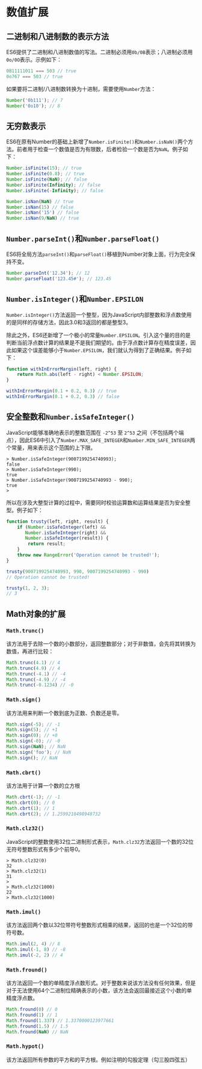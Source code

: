 # 数值扩展

## 二进制和八进制数的表示方法

ES6提供了二进制和八进制数值的写法。二进制必须用`0b/0B`表示；八进制必须用`0o/0O`表示。示例如下：

```javascript
0B11111011 === 503 // true
0o767 === 503 // true
```

如果要将二进制/八进制数转换为十进制，需要使用`Number`方法：

```javascript
Number('0b111'); // 7
Number('0o10'); // 8
```

## 无穷数表示

ES6在原有Number的基础上新增了`Number.isFinite()`和`Number.isNaN()`两个方法。前者用于检查一个数值是否为有限数，后者检验一个数是否为`NaN`。例子如下：

```javascript
Number.isFinite(15); // true
Number.isFinite(0.8); // true
Number.isFinite(NaN); // false
Number.isFinite(Infinity); // false
Number.isFinite(-Infinity); // false

Number.isNan(NaN) // true
Number.isNan(15) // false
Number.isNan('15') // false
Number.isNan(9/NaN) // true
```

## `Number.parseInt()`和`Number.parseFloat()`

ES6将全局方法`parseInt()`和`parseFloat()`移植到Number对象上面，行为完全保持不变。

```javascript
Number.parseInt('12.34'); // 12
Number.parseFloat('123.45#'); // 123.45
```

## `Number.isInteger()`和`Number.EPSILON`

`Number.isInteger()`方法返回一个整型，因为JavaScript内部整数和浮点数使用的是同样的存储方法，因此3.0和3返回的都是整型3。

除此之外，ES6还新增了一个极小的常量`Number.EPSILON`。引入这个量的目的是判断当前浮点数计算的结果是不是我们期望的。由于浮点数计算存在精度误差，因此如果这个误差能够小于`Number.EPSILON`，我们就认为得到了正确结果。例子如下：

```javascript
function withInErrorMargin(left, right) {
    return Math.abs(left - right) < Number.EPSILON;
}

withInErrorMargin(0.1 + 0.2, 0.3) // true
withInErrorMargin(0.1 + 0.2, 0.3) // false
```

## 安全整数和`Number.isSafeInteger()`

JavaScript能够准确地表示的整数范围在 `-2^53` 至 `2^53` 之间（不包括两个端点），因此ES6中引入了`Number.MAX_SAFE_INTEGER`和`Number.MIN_SAFE_INTEGER`两个常量，用来表示这个范围的上下限。

```shell
> Number.isSafeInteger(9007199254740993);
false
> Number.isSafeInteger(990);
true
> Number.isSafeInteger(9007199254740993 - 990);
true
>
```

所以在涉及大整型计算的过程中，需要同时校验运算数和运算结果是否为安全整型。例子如下：

```javascript
function trusty(left, right, result) {
    if (Number.isSafeInteger(left) &&
       Number.isSafeInteger(right) &&
       Number.isSafeInteger(result)) {
        return result;
    }
    throw new RangeError('Operation cannot be trusted!');
}

trusty(9007199254740993, 990, 9007199254740993 - 990)
// Operation cannot be trusted!

trusty(1, 2, 3);
// 3
```

## Math对象的扩展

### `Math.trunc()`

该方法用于去除一个数的小数部分，返回整数部分；对于非数值，会先将其转换为数值，再进行比较：

```javascript
Math.trunc(4.1) // 4
Math.trunc(4.9) // 4
Math.trunc(-4.1) // -4
Math.trunc(-4.9) // -4
Math.trunc(-0.1234) // -0
```

### `Math.sign()`

该方法用来判断一个数到底为正数、负数还是零。

```javascript
Math.sign(-5); // -1
Math.sign(5); // +1
Math.sign(0); // +0
Math.sign(-0); // -0
Math.sign(NaN); // NaN
Math.sign('foo'); // NaN
Math.sign(); // NaN
```

### `Math.cbrt()`

该方法用于计算一个数的立方根

```javascript
Math.cbrt(-1); // -1
Math.cbrt(0); // 0
Math.cbrt(1); // 1
Math.cbrt(2); // 1.2599210498948732
```

### `Math.clz32()`

JavaScript的整数使用32位二进制形式表示，`Math.clz32`方法返回一个数的32位无符号整数形式有多少个前导0。

```shell
> Math.clz32(0)
32
> Math.clz32(1)
31
>
> Math.clz32(1000)
22
> Math.clz32(1000)  
```

### `Math.imul()`

该方法返回两个数以32位带符号整数形式相乘的结果，返回的也是一个32位的带符号数。

```javascript
Math.imul(2, 4) // 8
Math.imul(-1, 8) // -8
Math.imul(-2, 2) // 4
```

### `Math.fround()`

该方法返回一个数的单精度浮点数形式。对于整数来说该方法没有任何效果，但是对于无法使用64个二进制位精确表示的小数，该方法会返回最接近这个小数的单精度浮点数。

```javascript
Math.fround(0) // 0
Math.fround(1) // 1
Math.fround(1.337) // 1.3370000123977661
Math.fround(1.5) // 1.5
Math.fround(NaN) // NaN
```

### `Math.hypot()`

该方法返回所有参数的平方和的平方根。例如注明的勾股定理（勾三股四弦五）

